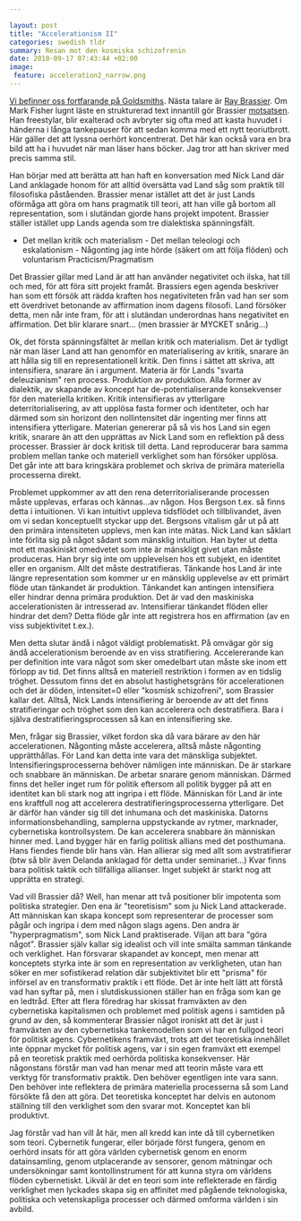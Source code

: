 ```yaml
---

layout: post
title: "Accelerationism II"
categories: swedish tldr
summary: Resan mot den kosmiska schizofrenin
date: 2010-09-17 07:43:44 +02:00
image:
 feature: acceleration2_narrow.png
---
```


[Vi befinner oss fortfarande på Goldsmiths](2010-09-16-accelerationism-i-nick-land-skynet-och-den-cybernetiska-intensifieringen.html). Nästa talare är [Ray Brassier](http://en.wikipedia.org/wiki/Ray_Brassier). Om Mark Fisher lugnt läste en strukturerad text innantill gör Brassier [motsatsen](http://www.youtube.com/watch?v=fbQ6p0ZwW_s). Han freestylar, blir exalterad och avbryter sig ofta med att kasta huvudet i händerna i långa tankepauser för att sedan komma med ett nytt teoriutbrott. Här gäller det att lyssna oerhört koncentrerat. Det här kan också vara en bra bild att ha i huvudet när man läser hans böcker. Jag tror att han skriver med precis samma stil.

Han börjar med att berätta att han haft en konversation med Nick Land där Land anklagade honom för att alltid översätta vad Land såg som praktik till filosofiska påståenden. Brassier menar istället att det är just Lands oförmåga att göra om hans pragmatik till teori, att han ville gå bortom all representation, som i slutändan gjorde hans projekt impotent. Brassier ställer istället upp Lands agenda som tre dialektiska spänningsfält.

- Det mellan kritik och materialism - Det mellan teleologi och eskalationism - Någonting jag inte hörde (säkert om att följa flöden) och voluntarism Practicism/Pragmatism

Det Brassier gillar med Land är att han använder negativitet och ilska, hat till och med, för att föra sitt projekt framåt. Brassiers egen agenda beskriver han som ett försök att rädda kraften hos negativiteten från vad han ser som ett överdrivet betonande av affirmation inom dagens filosofi. Land försöker detta, men når inte fram, för att i slutändan underordnas hans negativitet en affirmation. Det blir klarare snart… (men brassier är MYCKET snårig…)

Ok, det första spänningsfältet är mellan kritik och materialism. Det är tydligt när man läser Land att han genomför en materialisering av kritik, snarare än att hålla sig till en representationell kritik. Den finns i sättet att skriva, att intensifiera, snarare än i argument. Materia är för Lands "svarta deleuzianism" ren process. Produktion av produktion. Alla former av dialektik, av skapande av koncept har de-potentialiserande konsekvenser för den materiella kritiken. Kritik intensifieras av ytterligare deterritorialisering, av att upplösa fasta former och identiteter, och har därmed som sin horizont den nollintensitet där ingenting mer finns att intensifiera ytterligare. Materian genererar på så vis hos Land sin egen kritik, snarare än att den upprättas av Nick Land som en reflektion på dess processer. Brassier är dock kritisk till detta. Land reproducerar bara samma problem mellan tanke och materiell verklighet som han försöker upplösa. Det går inte att bara kringskära problemet och skriva de primära materiella processerna direkt.

Problemet uppkommer av att den rena deterritorialiserande processen måste upplevas, erfaras och kännas…av någon. Hos Bergson t.ex. så finns detta i intuitionen. Vi kan intuitivt uppleva tidsflödet och tillblivandet, även om vi sedan konceptuellt styckar upp det. Bergsons vitalism går ut på att den primära intensiteten upplevs, men kan inte mätas. Nick Land kan såklart inte förlita sig på något sådant som mänsklig intuition. Han byter ut detta mot ett maskiniskt omedvetet som inte är mänskligt givet utan måste produceras. Han bryr sig inte om upplevelsen hos ett subjekt, en identitet eller en organism. Allt det måste destratifieras. Tänkande hos Land är inte längre representation som kommer ur en mänsklig upplevelse av ett primärt flöde utan tänkandet är produktion. Tänkandet kan antingen intensifiera eller hindrar denna primära produktion. Det är vad den maskiniska accelerationisten är intresserad av. Intensifierar tänkandet flöden eller hindrar det dem? Detta flöde går inte att registrera hos en affirmation (av en viss subjektivitet t.ex.).

Men detta slutar ändå i något väldigt problematiskt. På omvägar gör sig ändå accelerationism beroende av en viss stratifiering. Accelererande kan per definition inte vara något som sker omedelbart utan måste ske inom ett förlopp av tid. Det finns alltså en materiell restriktion i formen av en tidslig tröghet. Dessutom finns det en absolut hastighetsgräns för accelerationen och det är döden, intensitet=0 eller "kosmisk schizofreni", som Brassier kallar det. Alltså, Nick Lands intensifiering är beroende av att det finns stratifieringar och tröghet som den kan accelerera och destratifiera. Bara i själva destratifieringsprocessen så kan en intensifiering ske.

Men, frågar sig Brassier, vilket fordon ska då vara bärare av den här accelerationen. Någonting måste accelerera, alltså måste någonting upprätthållas. För Land kan detta inte vara det mänskliga subjektet. Intensifieringsprocesserna behöver nämligen inte människan. De är starkare och snabbare än människan. De arbetar snarare genom människan. Därmed finns det heller inget rum för politik eftersom all politik bygger på att en identitet kan bli stark nog att ingripa i ett flöde. Människan för Land är inte ens kraftfull nog att accelerera destratifieringsprocesserna ytterligare. Det är därför han vänder sig till det inhumana och det maskiniska. Datorns informationsbehandling, samplerna uppstyckande av rytmer, marknader, cybernetiska kontrollsystem. De kan accelerera snabbare än människan hinner med. Land bygger här en farlig politisk allians med det posthumana. Hans fiendes fiende blir hans vän. Han allierar sig med allt som avstratifierar (btw så blir även Delanda anklagad för detta under seminariet...) Kvar finns bara politisk taktik och tillfälliga allianser. Inget subjekt är starkt nog att upprätta en strategi.

Vad vill Brassier då? Well, han menar att två positioner blir impotenta som politiska strategier. Den ena är "teoretisism" som ju Nick Land attackerade. Att människan kan skapa koncept som representerar de processer som pågår och ingripa i dem med någon slags agens. Den andra är "hyperpragmatism", som Nick Land praktiserade. Viljan att bara "göra något". Brassier själv kallar sig idealist och vill inte smälta samman tänkande och verklighet. Han försvarar skapandet av koncept, men menar att konceptets styrka inte är som en representation av verkligheten, utan han söker en mer sofistikerad relation där subjektivitet blir ett "prisma" för införsel av en transformativ praktik i ett flöde. Det är inte helt lätt att förstå vad han syftar på, men i slutdiskussionen ställer han en fråga som kan ge en ledtråd. Efter att flera föredrag har skissat framväxten av den cybernetiska kapitalismen och problemet med politisk agens i samtiden på grund av den, så kommenterar Brassier något ironiskt att det är just i framväxten av den cybernetiska tankemodellen som vi har en fullgod teori för politisk agens. Cybernetikens framväxt, trots att det teoretiska innehållet inte öppnar mycket för politisk agens, var i sin egen framväxt ett exempel på en teoretisk praktik med oerhörda politiska konsekvenser. Här någonstans förstår man vad han menar med att teorin måste vara ett verktyg för transformativ praktik. Den behöver egentligen inte vara sann. Den behöver inte reflektera de primära materiella processerna så som Land försökte få den att göra. Det teoretiska konceptet har delvis en autonom ställning till den verklighet som den svarar mot. Konceptet kan bli produktivt.

Jag förstår vad han vill åt här, men all kredd kan inte då till cybernetiken som teori. Cybernetik fungerar, eller började först fungera, genom en oerhörd insats för att göra världen cybernetisk genom en enorm datainsamling, genom utplacerande av sensorer, genom mätningar och undersökningar samt kontollinstrument för att kunna styra om världens flöden cybernetiskt. Likväl är det en teori som inte reflekterade en färdig verklighet men lyckades skapa sig en affinitet med pågående teknologiska, politiska och vetenskapliga processer och därmed omforma världen i sin avbild.
